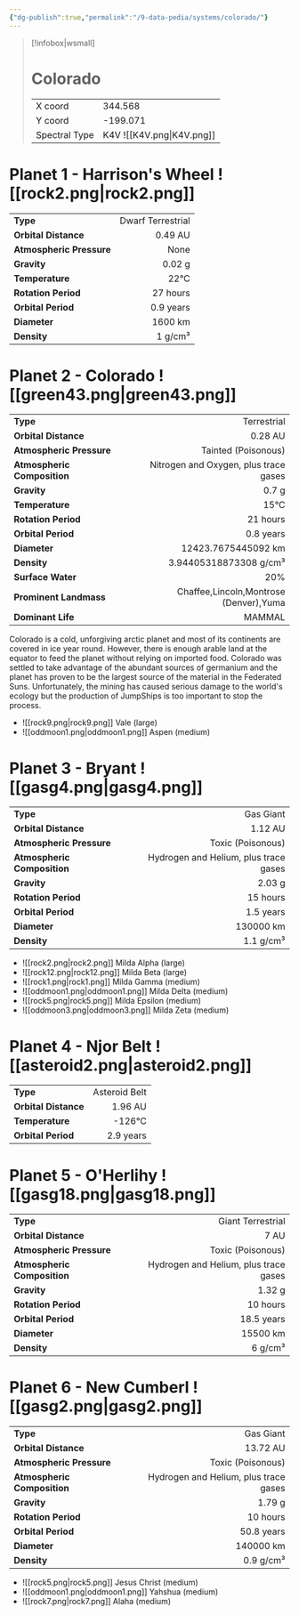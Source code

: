 ```yaml
---
{"dg-publish":true,"permalink":"/9-data-pedia/systems/colorado/"}
---
```


> [!infobox|wsmall]
> # Colorado
> | | |
> | - | - |
> | X coord | 344.568 |
> | Y coord| -199.071 |
> | Spectral Type | K4V ![[K4V.png\|K4V.png]] |

# Planet 1 - Harrison's Wheel ![[rock2.png\|rock2.png]]
|                             |                           |
| --------------------------- | -------------------------:|
| **Type**                    |             Dwarf Terrestrial |
| **Orbital Distance**        |   0.49 AU |
| **Atmospheric Pressure**    |       None |
| **Gravity**                 |        0.02 g |
| **Temperature**             |    22°C |
| **Rotation Period**         |  27 hours |
| **Orbital Period** | 0.9 years |
| **Diameter**                |      1600 km | 
| **Density**                 |    1 g/cm³ |





# Planet 2 - Colorado ![[green43.png\|green43.png]]
|                             |                           |
| --------------------------- | -------------------------:|
| **Type**                    |             Terrestrial |
| **Orbital Distance**        |   0.28 AU |
| **Atmospheric Pressure**    |       Tainted (Poisonous) |
| **Atmospheric Composition** |      Nitrogen and Oxygen, plus trace gases |
| **Gravity**                 |        0.7 g |
| **Temperature**             |    15°C |
| **Rotation Period**         |  21 hours |
| **Orbital Period** | 0.8 years |
| **Diameter**                |      12423.7675445092 km | 
| **Density**                 |    3.94405318873308 g/cm³ |
| **Surface Water**           |           20% | 
| **Prominent Landmass**      |         Chaffee,Lincoln,Montrose (Denver),Yuma | 
| **Dominant Life**           |         MAMMAL |

Colorado is a cold, unforgiving arctic planet and most of its continents are covered in ice year round. However, there is enough arable land at the equator to feed the planet without relying on imported food. Colorado was settled to take advantage of the abundant sources of germanium and the planet has proven to be the largest source of the material in the Federated Suns. Unfortunately, the mining has caused serious damage to the world's ecology but the production of JumpShips is too important to stop the process.

- ![[rock9.png\|rock9.png]] Vale (large)
- ![[oddmoon1.png\|oddmoon1.png]] Aspen (medium)


# Planet 3 - Bryant ![[gasg4.png\|gasg4.png]]
|                             |                           |
| --------------------------- | -------------------------:|
| **Type**                    |             Gas Giant |
| **Orbital Distance**        |   1.12 AU |
| **Atmospheric Pressure**    |       Toxic (Poisonous) |
| **Atmospheric Composition** |      Hydrogen and Helium, plus trace gases |
| **Gravity**                 |        2.03 g |
| **Rotation Period**         |  15 hours |
| **Orbital Period** | 1.5 years |
| **Diameter**                |      130000 km | 
| **Density**                 |    1.1 g/cm³ |



- ![[rock2.png\|rock2.png]] Milda Alpha (large)
- ![[rock12.png\|rock12.png]] Milda Beta (large)
- ![[rock1.png\|rock1.png]] Milda Gamma (medium)
- ![[oddmoon1.png\|oddmoon1.png]] Milda Delta (medium)
- ![[rock5.png\|rock5.png]] Milda Epsilon (medium)
- ![[oddmoon3.png\|oddmoon3.png]] Milda Zeta (medium)


# Planet 4 - Njor Belt ![[asteroid2.png\|asteroid2.png]]
|                             |                           |
| --------------------------- | -------------------------:|
| **Type**                    |             Asteroid Belt |
| **Orbital Distance**        |   1.96 AU |
| **Temperature**             |    -126°C |
| **Orbital Period** | 2.9 years |





# Planet 5 - O'Herlihy ![[gasg18.png\|gasg18.png]]
|                             |                           |
| --------------------------- | -------------------------:|
| **Type**                    |             Giant Terrestrial |
| **Orbital Distance**        |   7 AU |
| **Atmospheric Pressure**    |       Toxic (Poisonous) |
| **Atmospheric Composition** |      Hydrogen and Helium, plus trace gases |
| **Gravity**                 |        1.32 g |
| **Rotation Period**         |  10 hours |
| **Orbital Period** | 18.5 years |
| **Diameter**                |      15500 km | 
| **Density**                 |    6 g/cm³ |





# Planet 6 - New Cumberl ![[gasg2.png\|gasg2.png]]
|                             |                           |
| --------------------------- | -------------------------:|
| **Type**                    |             Gas Giant |
| **Orbital Distance**        |   13.72 AU |
| **Atmospheric Pressure**    |       Toxic (Poisonous) |
| **Atmospheric Composition** |      Hydrogen and Helium, plus trace gases |
| **Gravity**                 |        1.79 g |
| **Rotation Period**         |  10 hours |
| **Orbital Period** | 50.8 years |
| **Diameter**                |      140000 km | 
| **Density**                 |    0.9 g/cm³ |



- ![[rock5.png\|rock5.png]] Jesus Christ (medium)
- ![[oddmoon1.png\|oddmoon1.png]] Yahshua (medium)
- ![[rock7.png\|rock7.png]] Alaha (medium)


